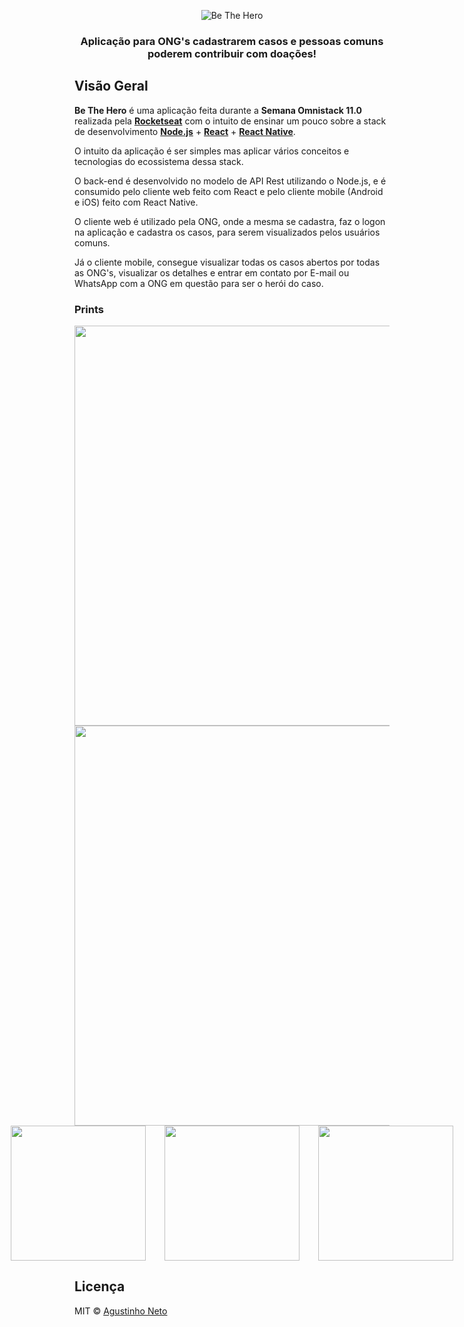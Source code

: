 <p align="center">
  <img src="https://drive.google.com/file/d/12jp7d79bPKIyo41mbA7A8DfB-ENHvy0S/view?usp=sharing" alt="Be The Hero" />
</p>

<h3 align="center">
  Aplicação para ONG's cadastrarem casos e pessoas comuns poderem contribuir com doações!
<br>

## Visão Geral

**Be The Hero** é uma aplicação feita durante a **Semana Omnistack 11.0** realizada pela [**Rocketseat**](https://rocketseat.com.br/) com o intuito de ensinar um pouco sobre a stack de desenvolvimento [**Node.js**](https://nodejs.org/pt-br/) + [**React**](https://pt-br.reactjs.org/) + [**React Native**](https://reactnative.dev/).

O intuito da aplicação é ser simples mas aplicar vários conceitos e tecnologias do ecossistema dessa stack.

O back-end é desenvolvido no modelo de API Rest utilizando o Node.js, e é consumido pelo cliente web feito com React e pelo cliente mobile (Android e iOS) feito com React Native.

O cliente web é utilizado pela ONG, onde a mesma se cadastra, faz o logon na aplicação e cadastra os casos,  para serem visualizados pelos usuários comuns.

Já o cliente mobile, consegue visualizar todas os casos abertos por todas as ONG's, visualizar os detalhes e entrar em contato por E-mail ou WhatsApp com a ONG em questão para ser o herói do caso.

### Prints

<img src="https://i.imgur.com/HoKtMI3.png" width="640" heitgh="360" />

<img src="https://i.imgur.com/8D1bdzx.png" width="640" heitgh="360" />

<div style="display:flex;flex-direction:row;justify-content:center">
    <img src="https://i.imgur.com/KMmVDdC.png" width="216" heitgh="444" />
    <img src="https://i.imgur.com/5YPPSIO.png" width="216" heitgh="444" style="margin: 0 30px 0 30px;" />
    <img src="https://i.imgur.com/ypUCnT3.png" width="216" heitgh="444" />
</div>



## Licença

MIT © [Agustinho Neto](https://github.com/agustinhopneto)
